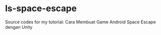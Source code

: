 # ls-space-escape
Source codes for my tutorial: Cara Membuat Game Android Space Escape dengan Unity
